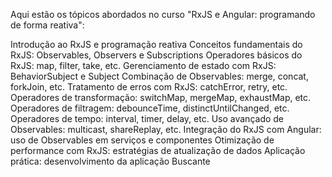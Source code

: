 Aqui estão os tópicos abordados no curso "RxJS e Angular: programando de forma reativa":

Introdução ao RxJS e programação reativa
Conceitos fundamentais do RxJS: Observables, Observers e Subscriptions
Operadores básicos do RxJS: map, filter, take, etc.
Gerenciamento de estado com RxJS: BehaviorSubject e Subject
Combinação de Observables: merge, concat, forkJoin, etc.
Tratamento de erros com RxJS: catchError, retry, etc.
Operadores de transformação: switchMap, mergeMap, exhaustMap, etc.
Operadores de filtragem: debounceTime, distinctUntilChanged, etc.
Operadores de tempo: interval, timer, delay, etc.
Uso avançado de Observables: multicast, shareReplay, etc.
Integração do RxJS com Angular: uso de Observables em serviços e componentes
Otimização de performance com RxJS: estratégias de atualização de dados
Aplicação prática: desenvolvimento da aplicação Buscante
